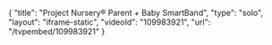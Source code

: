 {
    "title": "Project Nursery&reg; Parent + Baby SmartBand",
    "type": "solo",
    "layout": "iframe-static",
    "videoId": "109983921",
    "url": "\/tvpembed\/109983921"
}